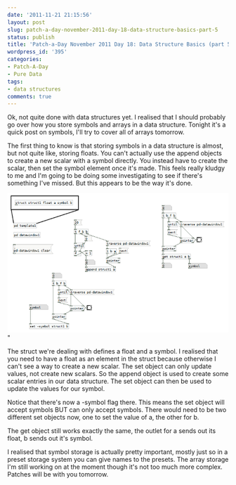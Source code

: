 ```yaml
---
date: '2011-11-21 21:15:56'
layout: post
slug: patch-a-day-november-2011-day-18-data-structure-basics-part-5
status: publish
title: 'Patch-a-Day November 2011 Day 18: Data Structure Basics (part 5)'
wordpress_id: '395'
categories:
- Patch-A-Day
- Pure Data
tags:
- data structures
comments: true
---
```


Ok, not quite done with data structures yet. I realised that I should probably go over how you store symbols and arrays in a data structure. Tonight it's a quick post on symbols, I'll try to cover all of arrays tomorrow.

The first thing to know is that storing symbols in a data structure is almost, but not quite like, storing floats. You can't actually use the append objects to create a new scalar with a symbol directly. You instead have to create the scalar, then set the symbol element once it's made. This feels really kludgy to me and I'm going to be doing some investigating to see if there's something I've missed. But this appears to be the way it's done.

![Storing symbols in a data structure](/a/2011-11-21-patch-a-day-november-2011-day-18-data-structure-basics-part-5/storing-symbols.png)"

The struct we're dealing with defines a float and a symbol. I realised that you need to have a float as an element in the struct because otherwise I can't see a way to create a new scalar. The set object can only update values, not create new scalars. So the append object is used to create some scalar entries in our data structure. The set object can then be used to update the values for our symbol.

Notice that there's now a -symbol flag there. This means the set object will accept symbols BUT can only accept symbols. There would need to be two different set objects now, one to set the value of a, the other for b.

The get object still works exactly the same, the outlet for a sends out its float, b sends out it's symbol.

I realised that symbol storage is actually pretty important, mostly just so in a preset storage system you can give names to the presets. The array storage I'm still working on at the moment though it's not too much more complex. Patches will be with you tomorrow.
